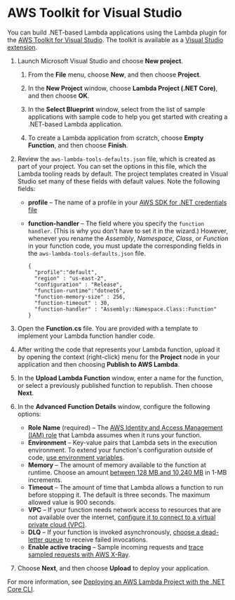 # AWS Toolkit for Visual Studio<a name="csharp-package-toolkit"></a>

You can build \.NET\-based Lambda applications using the Lambda plugin for the [AWS Toolkit for Visual Studio](http://aws.amazon.com/visualstudio/)\. The toolkit is available as a [Visual Studio extension](https://marketplace.visualstudio.com/items?itemName=AmazonWebServices.AWSToolkitforVisualStudio2017)\.

1. Launch Microsoft Visual Studio and choose **New project**\.

   1. From the **File** menu, choose **New**, and then choose **Project**\.

   1. In the **New Project** window, choose **Lambda Project \(\.NET Core\)**, and then choose **OK**\.

   1. In the **Select Blueprint** window, select from the list of sample applications with sample code to help you get started with creating a \.NET\-based Lambda application\.

   1. To create a Lambda application from scratch, choose **Empty Function**, and then choose **Finish**\.

1. Review the `aws-lambda-tools-defaults.json` file, which is created as part of your project\. You can set the options in this file, which the Lambda tooling reads by default\. The project templates created in Visual Studio set many of these fields with default values\. Note the following fields:
   + **profile** – The name of a profile in your [AWS SDK for \.NET credentials file](https://docs.aws.amazon.com/sdk-for-net/v3/developer-guide/net-dg-config-creds.html)
   + **function\-handler** – The field where you specify the `function handler`\. \(This is why you don't have to set it in the wizard\.\) However, whenever you rename the *Assembly*, *Namespace*, *Class*, or *Function* in your function code, you must update the corresponding fields in the `aws-lambda-tools-defaults.json` file\.

     ```
     {
       "profile":"default",
       "region" : "us-east-2",
       "configuration" : "Release",
       "function-runtime":"dotnet6",
       "function-memory-size" : 256,
       "function-timeout" : 30,
       "function-handler" : "Assembly::Namespace.Class::Function" 
     }
     ```

1. Open the **Function\.cs** file\. You are provided with a template to implement your Lambda function handler code\.

1. After writing the code that represents your Lambda function, upload it by opening the context \(right\-click\) menu for the **Project** node in your application and then choosing **Publish to AWS Lambda**\.

1. In the **Upload Lambda Function** window, enter a name for the function, or select a previously published function to republish\. Then choose **Next**\.

1. In the **Advanced Function Details** window, configure the following options:
   + **Role Name** \(required\) – The [AWS Identity and Access Management \(IAM\) role](lambda-intro-execution-role.md) that Lambda assumes when it runs your function\.
   + **Environment** – Key\-value pairs that Lambda sets in the execution environment\. To extend your function's configuration outside of code, [use environment variables](configuration-envvars.md)\.
   + **Memory** – The amount of memory available to the function at runtime\. Choose an amount [between 128 MB and 10,240 MB](gettingstarted-limits.md) in 1\-MB increments\.
   + **Timeout** – The amount of time that Lambda allows a function to run before stopping it\. The default is three seconds\. The maximum allowed value is 900 seconds\.
   + **VPC** – If your function needs network access to resources that are not available over the internet, [configure it to connect to a virtual private cloud \(VPC\)](configuration-vpc.md)\.
   + **DLQ** – If your function is invoked asynchronously, [choose a dead\-letter queue](invocation-async.md#invocation-dlq) to receive failed invocations\.
   + **Enable active tracing** – Sample incoming requests and [trace sampled requests with AWS X\-Ray](services-xray.md)\.

1. Choose **Next**, and then choose **Upload** to deploy your application\.

For more information, see [Deploying an AWS Lambda Project with the \.NET Core CLI](https://docs.aws.amazon.com/toolkit-for-visual-studio/latest/user-guide/lambda-cli-publish.html)\.